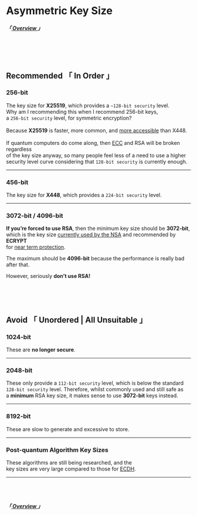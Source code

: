 
[ Key Length 3 ]: https://www.keylength.com/en/3/
[ Key Length 6 ]: https://www.keylength.com/en/6/

[ Elliptic Curves ]: https://en.wikipedia.org/wiki/Elliptic-curve_cryptography
[ Diffie Hellman ]: https://en.wikipedia.org/wiki/Elliptic-curve_Diffie%E2%80%93Hellman
[ TLS Implementation ]: https://en.wikipedia.org/wiki/Comparison_of_TLS_implementations#Supported_elliptic_curves

[ Overview ]: ../Overview


# Asymmetric Key Size
##### 「[ Overview ]」

<br>
<br>
<br>

## **Recommended** 「 In Order 」

### 256-bit

The key size for **X25519**, which provides a `~128-bit security` level.<br>
Why am I recommending this when I recommend 256-bit keys,<br>
a `256-bit security` level, for symmetric encryption?<br>
<br>
Because **X25519** is faster, more common, and [more accessible][ TLS Implementation ] than X448.<br>
<br>
If quantum computers do come along, then [ECC][ Elliptic Curves ] and RSA will be broken regardless<br>
of the key size anyway, so many people feel less of a need to use a higher<br>
security level curve considering that `128-bit security` is currently enough.

---

### 456-bit

The key size for **X448**, which provides a `224-bit security` level.

---

### 3072-bit / 4096-bit

**If you’re forced to use RSA**, then the minimum key size should be **3072-bit**,<br>
which is the key size [currently used by the NSA][ Key Length 6 ] and recommended by **ECRYPT**<br>
for [near term protection][ Key Length 3 ].<br>

The maximum should be **4096-bit** because the performance is really bad after that.

However, seriously **don’t use RSA!**


<br>
<br>
<br>

## **Avoid** 「 Unordered | All Unsuitable 」

### 1024-bit

These are **no longer secure**.

---

### 2048-bit

These only provide a `112-bit security` level, which is below the standard<br>
`128-bit security` level. Therefore, whilst commonly used and still safe as<br>
a **minimum** RSA key size, it makes sense to use **3072-bit** keys instead.

---

### 8192-bit

These are slow to generate and excessive to store.

---

### Post-quantum Algorithm Key Sizes

These algorithms are still being researched, and the<br>
key sizes are very large compared to those for [ECDH][ Diffie Hellman ].

---

<br>
<br>

##### 「[ Overview ]」
